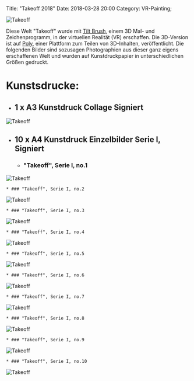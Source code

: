 Title: "Takeoff 2018"
Date: 2018-03-28 20:00
Category: VR-Painting;

![Takeoff](./images/vrtakeoff/cr-smeerws-takeoff1.jpg "Takeoff")


Diese Welt "Takeoff" wurde mit [Tilt Brush](https://www.tiltbrush.com/), einem 3D Mal- und Zeichenprogramm, in der virtuellen Realität (VR) erschaffen. Die 3D-Version ist auf [Poly](https://poly.google.com/view/59etaUGzSNF), einer Plattform zum Teilen von 3D-Inhalten, veröffentlicht. Die folgenden Bilder sind sozusagen Photographien aus dieser ganz eigens erschaffenen Welt und wurden auf Kunstdruckpapier in unterschiedlichen Größen gedruckt.

# Kunstsdrucke:

* ## 1 x A3 Kunstdruck Collage Signiert
![Takeoff](./images/vrtakeoff/cr-smeerws-takeoff-a3.jpg "Takeoff")

* ## 10 x A4 Kunstdruck Einzelbilder Serie I, Signiert 

    * ### "Takeoff", Serie I, no.1
![Takeoff](./images/vrtakeoff/cr-smeerws-takeoff-web-1.jpg "Takeoff no.1")

    * ### "Takeoff", Serie I, no.2
![Takeoff](./images/vrtakeoff/cr-smeerws-takeoff-web-2.jpg "Takeoff no.2")

    * ### "Takeoff", Serie I, no.3
![Takeoff](./images/vrtakeoff/cr-smeerws-takeoff-web-3.jpg "Takeoff no.3")

    * ### "Takeoff", Serie I, no.4
![Takeoff](./images/vrtakeoff/cr-smeerws-takeoff-web-4.jpg "Takeoff no.4")

    * ### "Takeoff", Serie I, no.5
![Takeoff](./images/vrtakeoff/cr-smeerws-takeoff-web-5.jpg "Takeoff no.5")

    * ### "Takeoff", Serie I, no.6
![Takeoff](./images/vrtakeoff/cr-smeerws-takeoff-web-6.jpg "Takeoff no.6")

    * ### "Takeoff", Serie I, no.7
![Takeoff](./images/vrtakeoff/cr-smeerws-takeoff-web-7.jpg "Takeoff no.7")

    * ### "Takeoff", Serie I, no.8
![Takeoff](./images/vrtakeoff/cr-smeerws-takeoff-web-8.jpg "Takeoff no.8")

    * ### "Takeoff", Serie I, no.9
![Takeoff](./images/vrtakeoff/cr-smeerws-takeoff-web-9.jpg "Takeoff no.9")

    * ### "Takeoff", Serie I, no.10
![Takeoff](./images/vrtakeoff/cr-smeerws-takeoff-web-10.jpg "Takeoff no.10")
